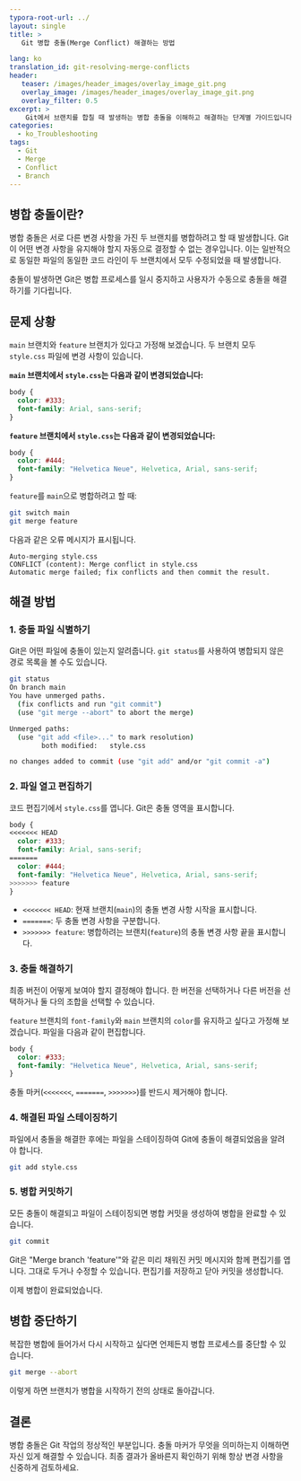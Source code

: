 ```yaml
---
typora-root-url: ../
layout: single
title: >
   Git 병합 충돌(Merge Conflict) 해결하는 방법

lang: ko
translation_id: git-resolving-merge-conflicts
header:
   teaser: /images/header_images/overlay_image_git.png
   overlay_image: /images/header_images/overlay_image_git.png
   overlay_filter: 0.5
excerpt: >
    Git에서 브랜치를 합칠 때 발생하는 병합 충돌을 이해하고 해결하는 단계별 가이드입니다.
categories:
  - ko_Troubleshooting
tags:
  - Git
  - Merge
  - Conflict
  - Branch
---
```


## 병합 충돌이란?

병합 충돌은 서로 다른 변경 사항을 가진 두 브랜치를 병합하려고 할 때 발생합니다. Git이 어떤 변경 사항을 유지해야 할지 자동으로 결정할 수 없는 경우입니다. 이는 일반적으로 동일한 파일의 동일한 코드 라인이 두 브랜치에서 모두 수정되었을 때 발생합니다.

충돌이 발생하면 Git은 병합 프로세스를 일시 중지하고 사용자가 수동으로 충돌을 해결하기를 기다립니다.

## 문제 상황

`main` 브랜치와 `feature` 브랜치가 있다고 가정해 보겠습니다. 두 브랜치 모두 `style.css` 파일에 변경 사항이 있습니다.

**`main` 브랜치에서 `style.css`는 다음과 같이 변경되었습니다:**
```css
body {
  color: #333;
  font-family: Arial, sans-serif;
}
```

**`feature` 브랜치에서 `style.css`는 다음과 같이 변경되었습니다:**
```css
body {
  color: #444;
  font-family: "Helvetica Neue", Helvetica, Arial, sans-serif;
}
```

`feature`를 `main`으로 병합하려고 할 때:
```bash
git switch main
git merge feature
```

다음과 같은 오류 메시지가 표시됩니다.
```
Auto-merging style.css
CONFLICT (content): Merge conflict in style.css
Automatic merge failed; fix conflicts and then commit the result.
```

## 해결 방법

### 1. 충돌 파일 식별하기

Git은 어떤 파일에 충돌이 있는지 알려줍니다. `git status`를 사용하여 병합되지 않은 경로 목록을 볼 수도 있습니다.

```bash
git status
On branch main
You have unmerged paths.
  (fix conflicts and run "git commit")
  (use "git merge --abort" to abort the merge)

Unmerged paths:
  (use "git add <file>..." to mark resolution)
        both modified:   style.css

no changes added to commit (use "git add" and/or "git commit -a")
```

### 2. 파일 열고 편집하기

코드 편집기에서 `style.css`를 엽니다. Git은 충돌 영역을 표시합니다.

```css
body {
<<<<<<< HEAD
  color: #333;
  font-family: Arial, sans-serif;
=======
  color: #444;
  font-family: "Helvetica Neue", Helvetica, Arial, sans-serif;
>>>>>>> feature
}
```

-   `<<<<<<< HEAD`: 현재 브랜치(`main`)의 충돌 변경 사항 시작을 표시합니다.
-   `=======`: 두 충돌 변경 사항을 구분합니다.
-   `>>>>>>> feature`: 병합하려는 브랜치(`feature`)의 충돌 변경 사항 끝을 표시합니다.

### 3. 충돌 해결하기

최종 버전이 어떻게 보여야 할지 결정해야 합니다. 한 버전을 선택하거나 다른 버전을 선택하거나 둘 다의 조합을 선택할 수 있습니다.

`feature` 브랜치의 `font-family`와 `main` 브랜치의 `color`를 유지하고 싶다고 가정해 보겠습니다. 파일을 다음과 같이 편집합니다.

```css
body {
  color: #333;
  font-family: "Helvetica Neue", Helvetica, Arial, sans-serif;
}
```

충돌 마커(`<<<<<<<`, `=======`, `>>>>>>>`)를 반드시 제거해야 합니다.

### 4. 해결된 파일 스테이징하기

파일에서 충돌을 해결한 후에는 파일을 스테이징하여 Git에 충돌이 해결되었음을 알려야 합니다.

```bash
git add style.css
```

### 5. 병합 커밋하기

모든 충돌이 해결되고 파일이 스테이징되면 병합 커밋을 생성하여 병합을 완료할 수 있습니다.

```bash
git commit
```

Git은 "Merge branch 'feature'"와 같은 미리 채워진 커밋 메시지와 함께 편집기를 엽니다. 그대로 두거나 수정할 수 있습니다. 편집기를 저장하고 닫아 커밋을 생성합니다.

이제 병합이 완료되었습니다.

## 병합 중단하기

복잡한 병합에 들어가서 다시 시작하고 싶다면 언제든지 병합 프로세스를 중단할 수 있습니다.

```bash
git merge --abort
```

이렇게 하면 브랜치가 병합을 시작하기 전의 상태로 돌아갑니다.

## 결론

병합 충돌은 Git 작업의 정상적인 부분입니다. 충돌 마커가 무엇을 의미하는지 이해하면 자신 있게 해결할 수 있습니다. 최종 결과가 올바른지 확인하기 위해 항상 변경 사항을 신중하게 검토하세요.

